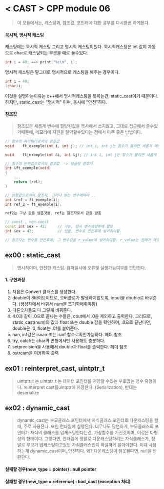 # < CAST > CPP module 06

> 이 모듈에서는, 캐스팅과, 참조값, 포인터에 대한 공부를 다시한번 하게된다.

#### 묵시적, 명시적 캐스팅
캐스팅에는 묵시적 캐스팅 그리고 명시적 캐스팅이있다.
묵시적캐스팅은 int 값이 자동으로 char로 캐스팅되는 부분을 예로 들수있다.
```cpp
int i = 48; ==> print("%c\n", i);
```
명시적 캐스팅은 말그대로 명시적으로 캐스팅을 해주는 경우이다.
```cpp
int	i = 48;
(char)i;
```
이것을 설명하는이유는 c++에서 명시적캐스팅을 뜻하는건, static_cast이기 때문이다.
하지만, static_cast는 "명시적" 이며, 동시에 "안전"하다. 

#### 참조값
> 참조값은 새롭게 변수에 할당된값을 복사해서 쓰지않고, 그대로 접근해서 쓸수있기때문에, 메모리에 자원을 절약할수있다는 점에서 아주 좋은 방법이다.

```cpp
// 함수의 파라미터로서의 참조값
void	ft_exemple(int i, int j); // int i, int j는 함수가 불리면 새롭게 메모리 공간을 차지함

void	ft_exemple(int &i, int &j); // int i, int j는 함수가 불리면 새롭게  메모리 공간을 차지하지않음

// 함수의 반환값으로서의 참조값  -> 댕글링 참조자
int	&ft_exemple(void)
{
	...
	return (ret);
}

// 반환값으로서의 참조자, 그러나 받는 변수에따라 ..
int	&ref = ft_exemple(i);
int	ref_2 = ft_exemple(i);

ref2는 그냥 값을 받은것뿐, ref는 참조자로서 값을 받음

// const , non-const
const int &ex = 42;		// 가능, 임시 변수생성후에 할당
int &ex = 42;			// 안됨, 변수로 만든후에 넣어줘야함.

// 참조자는 변수를 만든후에, 그 변수값을 r_value에 넣어줘야함. r_value는 원래가 메모리에 잠깐있다가 사라지는 개념이라, l_value의 값이 필요함. 그래야지 참조자의 역활처럼 메모리를 다른이름으로 공유함.
```

## ex00 : static_cast
> 명시적이며, 안전한 캐스팅. 컴파일시에 오류및 실행가능여부를 판단한다.

#### 1. 구현과정
1. 처음은 Convert 클래스를 생성한다.
2. double이 8바이트이므로, 오버플로가 발생하지않도록, input을 double로 바꿔준다.
(생성자에서 바꿔서 num을 초기화해줘야함)
3. 다른숫자들도 다 그렇게 바꿔준다.
4. 4.0과 같이 .0으로 끝나는 수들은, cout에서 .0을 제외하고 출력한다. 그러므로, static_cast<int>(num)의 값과 float 또는 double 값을 확인하여, .0으로 끝난다면, double은 .0, float는 .0f를 붙여준다. 
5. nan, inf값은 isnan 또는 isinf 함수로확인가능하다. <cmath> 헤더 참조
6. try, catch는 char의 변형에서만 사용해도 충분하다.
7. setprecision을 사용해서 double과 float를 출력한다. <iomanip> 헤더 참조
8. ostream을 이용하여 출력

## ex01 : reinterpret_cast, uintptr_t
>  uintptr_t 는 uintptr_t 는 데이터 포인터를 저장할 수있는 부호없는 정수 유형이다.
reinterpret cast를uintptr에 저장한다. (Serialization), 반대는 deserialize

## ex02 : dynamic_cast
> dynamic_cast는 부모클래스 포인터에서 자식클래스 포인터로 다운캐스팅을 할때, 주로 사용된다. 또한 런타임에 실행된다.
너무나도 당연하게, 부모클래스의 포인터가 자식의 클래스를 업캐스팅한다는건, 가상함수를 가진것이며, 이것은 다형성의 형태이다.
그렇다면, 런타임에 정말로 다운캐스팅하려는 자식클래스가, 정말로 부모가 업캐스팅하고있던 자식클래스인지 확실하게 알아야한다.
이떄 사용하는게 dynamic_cast이며, 안전하다. 왜? 다운캐스팅이 잘못된다면, null을 반환한다.

#### 실패할 경우(new_type = pointer) : null pointer
#### 실패할 경우(new_type = reference) : bad_cast (exception 처리)
